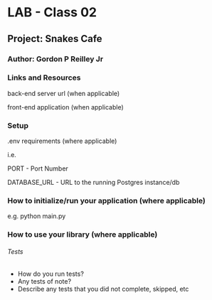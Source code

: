 # LAB - Class 02
## Project: Snakes Cafe
### Author: Gordon P Reilley Jr
### Links and Resources
back-end server url (when applicable)

front-end application (when applicable)
### Setup

.env requirements (where applicable)

i.e.


PORT - Port Number

DATABASE_URL - URL to the running Postgres instance/db

### How to initialize/run your application (where applicable)
e.g. python main.py

### How to use your library (where applicable)
###### Tests

- How do you run tests?
- Any tests of note?
- Describe any tests that you did not complete, skipped, etc